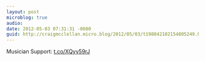 ```yaml
---
layout: post
microblog: true
audio: 
date: 2012-05-03 07:31:31 -0600
guid: http://craigmcclellan.micro.blog/2012/05/03/t198042102154805249.html
---
```

Musician Support: [t.co/XQyv59rJ](http://t.co/XQyv59rJ)
